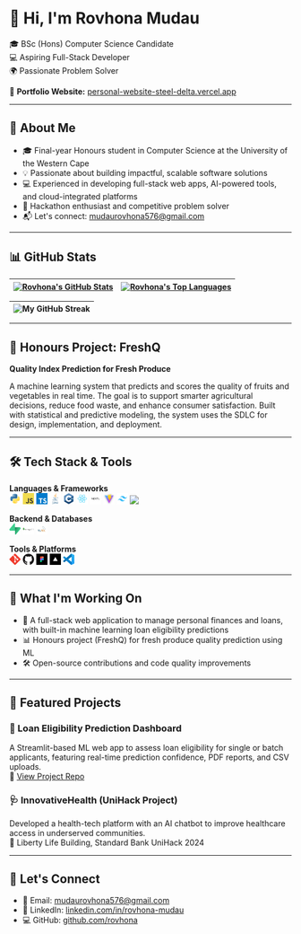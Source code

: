 # 👋 Hi, I'm Rovhona Mudau  

🎓 BSc (Hons) Computer Science Candidate  
💻 Aspiring Full-Stack Developer  
🌍 Passionate Problem Solver  

🔗 **Portfolio Website:** [personal-website-steel-delta.vercel.app](https://personal-website-rovhona-mudaus-projects.vercel.app/)  

---

## 🌟 About Me  

- 🎓 Final-year Honours student in Computer Science at the University of the Western Cape  
- 💡 Passionate about building impactful, scalable software solutions  
- 💻 Experienced in developing full-stack web apps, AI-powered tools, and cloud-integrated platforms  
- 🧠 Hackathon enthusiast and competitive problem solver  
- 📬 Let's connect: [mudaurovhona576@gmail.com](mailto:mudaurovhona576@gmail.com)  

---

## 📊 GitHub Stats  

| <a href="https://github.com/anuraghazra/github-readme-stats"><img align="center" alt="Rovhona's GitHub Stats" src="https://github-readme-stats.vercel.app/api?username=rovhona&show_icons=true&include_all_commits=true&theme=buefy" /></a> | <a href="https://github.com/anuraghazra/github-readme-stats"><img align="center" alt="Rovhona's Top Languages" src="https://github-readme-stats.vercel.app/api/top-langs/?username=rovhona&layout=compact&theme=buefy" /></a> |
| ------------- | ------------- |

| ![My GitHub Streak](http://github-readme-streak-stats.herokuapp.com?user=rovhona&theme=buefy) |
| ------------- |

---

## 🧠 Honours Project: FreshQ  

**Quality Index Prediction for Fresh Produce**  

A machine learning system that predicts and scores the quality of fruits and vegetables in real time. The goal is to support smarter agricultural decisions, reduce food waste, and enhance consumer satisfaction. Built with statistical and predictive modeling, the system uses the SDLC for design, implementation, and deployment.  

---

## 🛠️ Tech Stack & Tools  

**Languages & Frameworks**  
<code><img height="20" src="https://raw.githubusercontent.com/github/explore/main/topics/python/python.png"></code>
<code><img height="20" src="https://raw.githubusercontent.com/github/explore/main/topics/javascript/javascript.png"></code>
<code><img height="20" src="https://raw.githubusercontent.com/github/explore/main/topics/typescript/typescript.png"></code>
<code><img height="20" src="https://raw.githubusercontent.com/github/explore/main/topics/java/java.png"></code>
<code><img height="20" src="https://raw.githubusercontent.com/github/explore/main/topics/cpp/cpp.png"></code>
<code><img height="20" src="https://raw.githubusercontent.com/github/explore/main/topics/react/react.png"></code>
<code><img height="20" src="https://raw.githubusercontent.com/github/explore/main/topics/nextjs/nextjs.png"></code>
<code><img height="20" src="https://raw.githubusercontent.com/github/explore/main/topics/vite/vite.png"></code>
<code><img height="20" src="https://raw.githubusercontent.com/github/explore/main/topics/tailwind/tailwind.png"></code>
<code><img height="20" src="https://raw.githubusercontent.com/github/explore/main/topics/shadcn/shadcn.png"></code>

**Backend & Databases**  
<code><img height="20" src="https://raw.githubusercontent.com/github/explore/main/topics/supabase/supabase.png"></code>
<code><img height="20" src="https://raw.githubusercontent.com/github/explore/main/topics/mongodb/mongodb.png"></code>
<code><img height="20" src="https://raw.githubusercontent.com/github/explore/main/topics/mysql/mysql.png"></code>  

**Tools & Platforms**  
<code><img height="20" src="https://raw.githubusercontent.com/github/explore/main/topics/git/git.png"></code>
<code><img height="20" src="https://raw.githubusercontent.com/github/explore/main/topics/github/github.png"></code>
<code><img height="20" src="https://raw.githubusercontent.com/github/explore/main/topics/figma/figma.png"></code>
<code><img height="20" src="https://raw.githubusercontent.com/github/explore/main/topics/vercel/vercel.png"></code>
<code><img height="20" src="https://raw.githubusercontent.com/github/explore/main/topics/vscode/vscode.png"></code>  

---

## 🚧 What I'm Working On  

- 🚀 A full-stack web application to manage personal finances and loans, with built-in machine learning loan eligibility predictions  
- 📊 Honours project (FreshQ) for fresh produce quality prediction using ML  
- 🛠 Open-source contributions and code quality improvements  

---

## 📌 Featured Projects  

### 🏦 Loan Eligibility Prediction Dashboard  
A Streamlit-based ML web app to assess loan eligibility for single or batch applicants, featuring real-time prediction confidence, PDF reports, and CSV uploads.  
📁 [View Project Repo](https://github.com/Rovhona/Loan-Eligibility-System)  

### 🩺 InnovativeHealth (UniHack Project)  
Developed a health-tech platform with an AI chatbot to improve healthcare access in underserved communities.  
📍 Liberty Life Building, Standard Bank UniHack 2024  

---

## 🤝 Let's Connect  

- 📧 Email: [mudaurovhona576@gmail.com](mailto:mudaurovhona576@gmail.com)  
- 💼 LinkedIn: [linkedin.com/in/rovhona-mudau](https://linkedin.com/in/rovhona-mudau)  
- 💻 GitHub: [github.com/rovhona](https://github.com/rovhona)  


